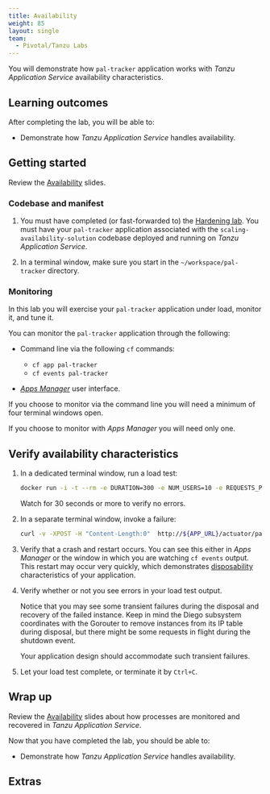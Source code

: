 ```yaml
---
title: Availability
weight: 85
layout: single
team:
  - Pivotal/Tanzu Labs
---
```


You will demonstrate how `pal-tracker` application
works with _Tanzu Application Service_ availability characteristics.

## Learning outcomes

After completing the lab, you will be able to:

- Demonstrate how _Tanzu Application Service_ handles availability.

## Getting started

Review the
[Availability](https://docs.google.com/presentation/d/1FmUnMpbKKqnIH0y4CxDjB7Vzn7nY0hiGaWngYN6F1oU/present#slide=id.ge9cac6b40d_0_0)
slides.

### Codebase and manifest

1.  You must have completed (or fast-forwarded to) the
    [Hardening lab](../harden/).
    You must have your `pal-tracker` application associated with the
    `scaling-availability-solution` codebase deployed and running on
    _Tanzu Application Service_.

1.  In a terminal window,
    make sure you start in the `~/workspace/pal-tracker` directory.

### Monitoring

In this lab you will exercise your `pal-tracker` application under load,
monitor it,
and tune it.

You can monitor the `pal-tracker` application through the following:

- Command line via the following `cf` commands:

  - `cf app pal-tracker`
  - `cf events pal-tracker`

- [_Apps Manager_](https://docs.pivotal.io/application-service/2-11/console/dev-console.html)
  user interface.

If you choose to monitor via the command line you will need a minimum of
four terminal windows open.

If you choose to monitor with _Apps Manager_ you will need only one.

## Verify availability characteristics

1.  In a dedicated terminal window,
    run a load test:

    ```bash
    docker run -i -t --rm -e DURATION=300 -e NUM_USERS=10 -e REQUESTS_PER_SECOND=5 -e URL=http://pal-tracker-${UNIQUE_IDENTIFIER}.${DOMAIN} pivotaleducation/loadtest
    ```

    Watch for 30 seconds or more to verify no errors.

1.  In a separate terminal window,
    invoke a failure:

    ```bash
    curl -v -XPOST -H "Content-Length:0"  http://${APP_URL}/actuator/palTrackerFailure
    ```

1.  Verify that a crash and restart occurs.
    You can see this either in _Apps Manager_ or
    the window in which you are watching `cf events` output.
    This restart may occur very quickly, which demonstrates
    [disposability](https://12factor.net/disposability)
    characteristics of your application.

1.  Verify whether or not you see errors in your load test output.

    Notice that you may see some transient failures during the disposal
    and recovery of the failed instance.
    Keep in mind the Diego subsystem coordinates with the Gorouter to
    remove instances from its IP table during disposal,
    but there might be some requests in flight during the shutdown
    event.

    Your application design should accommodate such transient
    failures.

1.  Let your load test complete,
    or terminate it by `Ctrl+C`.

## Wrap up

Review the
[Availability](https://docs.google.com/presentation/d/1FmUnMpbKKqnIH0y4CxDjB7Vzn7nY0hiGaWngYN6F1oU/present#slide=id.ge9cac6b40d_0_0)
slides about how processes are monitored and recovered in
_Tanzu Application Service_.

Now that you have completed the lab, you should be able to:

- Demonstrate how _Tanzu Application Service_ handles availability.

## Extras
